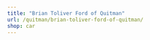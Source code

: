 ```yaml
---
title: "Brian Toliver Ford of Quitman"
url: /quitman/brian-toliver-ford-of-quitman/
shop: car
---
```

